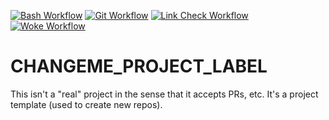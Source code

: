 [![Bash Workflow](https://github.com/vpayno/CHANGEME-REPONAME/actions/workflows/bash.yml/badge.svg)](https://github.com/vpayno/CHANGEME-REPONAME/actions/workflows/bash.yml)
[![Git Workflow](https://github.com/vpayno/CHANGEME-REPONAME/actions/workflows/git.yml/badge.svg)](https://github.com/vpayno/CHANGEME-REPONAME/actions/workflows/git.yml)
[![Link Check Workflow](https://github.com/vpayno/CHANGEME-REPONAME/actions/workflows/links.yml/badge.svg)](https://github.com/vpayno/CHANGEME-REPONAME/actions/workflows/links.yml)
[![Woke Workflow](https://github.com/vpayno/CHANGEME-REPONAME/actions/workflows/woke.yml/badge.svg)](https://github.com/vpayno/CHANGEME-REPONAME/actions/workflows/woke.yml)

# CHANGEME_PROJECT_LABEL

This isn't a "real" project in the sense that it accepts PRs, etc. It's a project template (used to create new repos).
